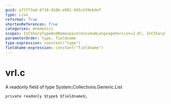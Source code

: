 ```yaml
---
guid: a73ff3ad-6f18-418b-a882-9d3cb39ebdef
type: Live
reformat: True
shortenReferences: True
categories: mnemonics
scopes: InCSharpTypeAndNamespace(minimumLanguageVersion=2.0), InCSharpTypeMember(minimumLanguageVersion=2.0)
parameterOrder: type, fieldname
type-expression: constant("type")
fieldname-expression: constant("fieldname")
---
```


# vrl.c

A readonly field of type System.Collections.Generic.List<char>

```
private readonly $type$ $fieldname$;
```

